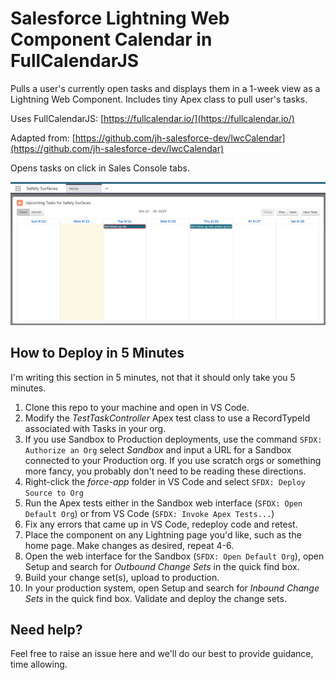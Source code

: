 # Salesforce Lightning Web Component Calendar in FullCalendarJS

Pulls a user's currently open tasks and displays them in a 1-week view as a Lightning Web Component.  Includes tiny Apex class to pull user's tasks.

Uses FullCalendarJS: [https://fullcalendar.io/](https://fullcalendar.io/)

Adapted from: [https://github.com/jh-salesforce-dev/lwcCalendar](https://github.com/jh-salesforce-dev/lwcCalendar)

Opens tasks on click in Sales Console tabs.


![Calendar Sample](https://raw.githubusercontent.com/insideedge/Salesforce_TaskCalendar/master/sample_image.png)

## How to Deploy in 5 Minutes
I'm writing this section in 5 minutes, not that it should only take you 5 minutes.
1. Clone this repo to your machine and open in VS Code.
2. Modify the *TestTaskController* Apex test class to use a RecordTypeId associated with Tasks in your org.
3. If you use Sandbox to Production deployments, use the command `SFDX: Authorize an Org` select *Sandbox* and input a URL for a Sandbox connected to your Production org.  If you use scratch orgs or something more fancy, you probably don't need to be reading these directions.
4. Right-click the *force-app* folder in VS Code and select `SFDX: Deploy Source to Org`
5. Run the Apex tests either in the Sandbox web interface (`SFDX: Open Default Org`) or from VS Code (`SFDX: Invoke Apex Tests...`)
6. Fix any errors that came up in VS Code, redeploy code and retest.
7. Place the component on any Lightning page you'd like, such as the home page.  Make changes as desired, repeat 4-6.
8. Open the web interface for the Sandbox (`SFDX: Open Default Org`), open Setup and search for *Outbound Change Sets* in the quick find box.
9. Build your change set(s), upload to production.
10. In your production system, open Setup and search for *Inbound Change Sets* in the quick find box.  Validate and deploy the change sets.


## Need help?
Feel free to raise an issue here and we'll do our best to provide guidance, time allowing.
